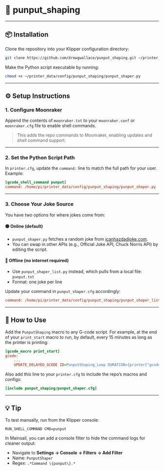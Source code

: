 # 🧠 punput_shaping

---

## 📦 Installation

Clone the repository into your Klipper configuration directory:

```bash
git clone https://github.com/drewgwallace/punput_shaping.git ~/printer_data/config/punput_shaping
```

Make the Python script executable by running:

```bash
chmod +x ~/printer_data/config/punput_shaping/punput_shaper.py
```

---

## ⚙️ Setup Instructions

### 1. Configure Moonraker

Append the contents of `moonraker.txt` to your `moonraker.conf` or `moonraker.cfg` file to enable shell commands.

> This adds the repo commands to Moonraker, enabling updates and shell command support.

---

### 2. Set the Python Script Path

In `printer.cfg`, update the `command:` line to match the full path for your user. Example:

```ini
[gcode_shell_command punput]
command: /home/pi/printer_data/config/punput_shaping/punput_shaper.py
```

---

### 3. Choose Your Joke Source

You have two options for where jokes come from:

#### 🟢 Online (default)

- `punput_shaper.py` fetches a random joke from [icanhazdadjoke.com](https://icanhazdadjoke.com/api).
- You can swap in other APIs (e.g., Official Joke API, Chuck Norris API) by editing the script.

#### 🔵 Offline (no internet required)

- Use `punput_shaper_list.py` instead, which pulls from a local file: `punput.txt`
- Format: one joke per line

Update your command in `punput_shaper.cfg` accordingly:

```ini
command: /home/pi/printer_data/config/punput_shaping/punput_shaper_list.py
```

---

## 🧪 How to Use

Add the `PunputShaping` macro to any G-code script. For example, at the end of your `print_start` macro to run, by default, every 15 minutes as long as the printer is printing:

```ini
[gcode_macro print_start]
gcode:
    ...
    UPDATE_DELAYED_GCODE ID=PunputShaping_Loop DURATION={printer["gcode_macro PunputShaping_Loop"].punputshaping_loop_duration}
```

Also add this line to your `printer.cfg` to include the repo’s macros and configs:

```ini
[include punput_shaping/punput_shaper.cfg]
```

---

## 💡 Tip

To test manually, run from the Klipper console:

```gcode
RUN_SHELL_COMMAND CMD=punput
```

In Mainsail, you can add a console filter to hide the command logs for cleaner output:

- Navigate to **Settings → Console → Filters → Add Filter**  
- Name: `PunputShaper`  
- Regex: `.*Command \{punput\}.*`
